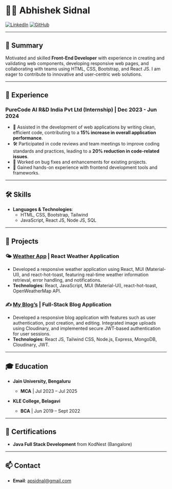 # 🧑‍💻 Abhishek Sidnal

[![LinkedIn](https://img.shields.io/badge/LinkedIn-Abhishek--Sidnal-blue?style=flat&logo=linkedin)](https://www.linkedin.com/in/abhishek-sidnal/)
[![GitHub](https://img.shields.io/badge/GitHub-Abhishek--Sidnal-lightgrey?style=flat&logo=github)](https://github.com/Abhishek-Sidnal/)

---

## 📝 Summary

Motivated and skilled **Front-End Developer** with experience in creating and validating web components, developing responsive web pages, and collaborating with teams using HTML, CSS, Bootstrap, and React JS. I am eager to contribute to innovative and user-centric web solutions.

---

## 💼 Experience

### PureCode AI R&D India Pvt Ltd (Internship) | Dec 2023 - Jun 2024
- 🚀 Assisted in the development of web applications by writing clean, efficient code, contributing to a **15% increase in overall application performance**.
- 🛠️ Participated in code reviews and team meetings to improve coding standards and practices, leading to a **20% reduction in code-related issues**.
- 🐛 Worked on bug fixes and enhancements for existing projects.
- 🎨 Gained hands-on experience with frontend development tools and frameworks.

---

## 🛠 Skills

- **Languages & Technologies**:
  - HTML, CSS, Bootstrap, Tailwind
  - JavaScript, React JS, Node JS, SQL

---

## 🌟 Projects

### 🌤 [Weather App](https://weatherbyaps.netlify.app/) | React Weather Application
- Developed a responsive weather application using React, MUI (Material-UI), and react-hot-toast, featuring real-time weather information retrieval, error handling, and notifications.
- **Technologies**: React, JavaScript, MUI (Material-UI), react-hot-toast, OpenWeatherMap API.

### ✍️ [My Blog’s](https://frontend-75cg.onrender.com/) | Full-Stack Blog Application
- Developed a responsive blog application with features such as user authentication, post creation, and editing. Integrated image uploads using Cloudinary, and implemented secure JWT-based authentication for user sessions.
- **Technologies**: React JS, Tailwind CSS, Node.js, Express, MongoDB, Cloudinary, JWT.

---

## 🎓 Education

- **Jain University, Bengaluru**
  - **MCA** | Jul 2023 – Jul 2025

- **KLE College, Belagavi**
  - **BCA** | Jun 2019 – Sept 2022

---

## 📜 Certifications

- **Java Full Stack Development** from KodNest (Bangalore)

---

## 📫 Contact

- **Email**: [apsidnal@gmail.com](mailto:apsidnal@gmail.com)

